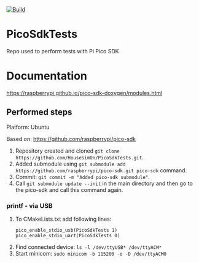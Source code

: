 [![Build](https://github.com/HouseSimOn/PicoSdkTests/actions/workflows/build_cmake.yml/badge.svg)](https://github.com/HouseSimOn/PicoSdkTests/actions/workflows/build_cmake.yml)

# PicoSdkTests
Repo used to perform tests with Pi Pico SDK

# Documentation
https://raspberrypi.github.io/pico-sdk-doxygen/modules.html

## Performed steps

Platform: Ubuntu

Based on: https://github.com/raspberrypi/pico-sdk

1. Repository created and cloned `git clone https://github.com/HouseSimOn/PicoSdkTests.git`.
2. Added submodule using `git submodule add https://github.com/raspberrypi/pico-sdk.git pico-sdk` command.
3. Commit: `git commit -m "Added pico-sdk submodule"`.
4. Call `git submodule update --init` in the main directory and then go to the pico-sdk and call this command again.

### printf - via USB
1. To CMakeLists.txt add following lines:
    ```
    pico_enable_stdio_usb(PicoSdkTests 1)
    pico_enable_stdio_uart(PicoSdkTests 0)
    ```
2. Find connected device: `ls -l /dev/ttyUSB* /dev/ttyACM*`
3. Start minicom: `sudo minicom -b 115200 -o -D /dev/ttyACM0` 

